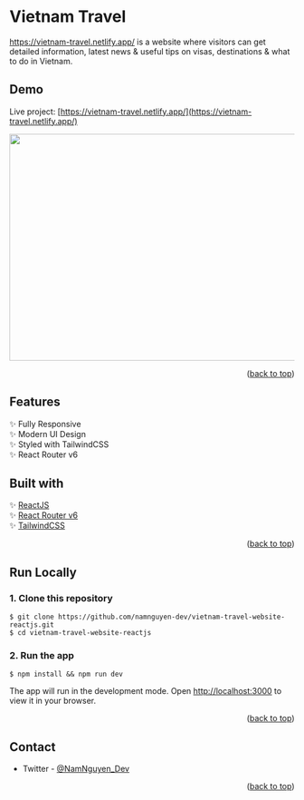 # Vietnam Travel

https://vietnam-travel.netlify.app/ is a website where visitors can get detailed information, latest news & useful tips on visas, destinations & what to do in Vietnam.

## Demo

Live project: [https://vietnam-travel.netlify.app/](https://vietnam-travel.netlify.app/)

<img src="https://media.giphy.com/media/5faLnMzjbjQ2GgrCQi/giphy.gif" width="600" height="400"/>


<p align="right">(<a href="#top">back to top</a>)</p>

## Features

✨ Fully Responsive \
✨ Modern UI Design \
✨ Styled with TailwindCSS \
✨ React Router v6

## Built with

✨ [ReactJS](https://reactjs.org/) \
✨ [React Router v6](https://reactrouter.com/docs/en/v6/getting-started/overview)\
✨ [TailwindCSS](https://tailwindcss.com/)

<p align="right">(<a href="#top">back to top</a>)</p>

## Run Locally

### 1. Clone this repository

```
$ git clone https://github.com/namnguyen-dev/vietnam-travel-website-reactjs.git
$ cd vietnam-travel-website-reactjs
```

### 2. Run the app

```
$ npm install && npm run dev
```

The app will run in the development mode.
Open [http://localhost:3000](http://localhost:3000) to view it in your browser.

<p align="right">(<a href="#top">back to top</a>)</p>

## Contact

- Twitter - [@NamNguyen_Dev](https://twitter.com/NamNguyen_Dev)

<p align="right">(<a href="#top">back to top</a>)</p>
